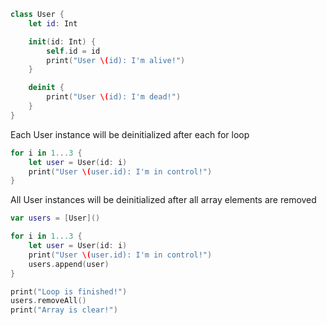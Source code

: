 ```swift
class User {
    let id: Int

    init(id: Int) {
        self.id = id
        print("User \(id): I'm alive!")
    }

    deinit {
        print("User \(id): I'm dead!")
    }
}
```

Each User instance will be deinitialized after each for loop
```swift
for i in 1...3 {
    let user = User(id: i)
    print("User \(user.id): I'm in control!")
}
```

All User instances will be deinitialized after all array elements are removed
```swift
var users = [User]()

for i in 1...3 {
    let user = User(id: i)
    print("User \(user.id): I'm in control!")
    users.append(user)
}

print("Loop is finished!")
users.removeAll()
print("Array is clear!")
```
